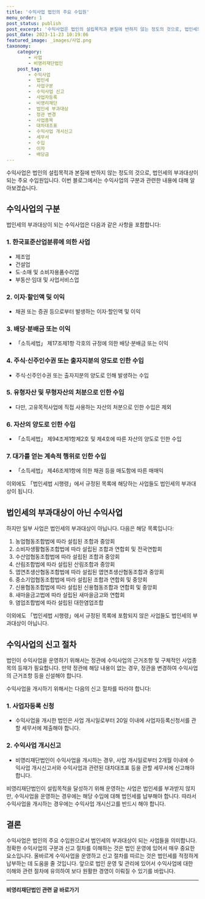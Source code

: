 ```yaml
---
title: '수익사업 법인의 주요 수입원'
menu_order: 1
post_status: publish
post_excerpt: '수익사업은 법인의 설립목적과 본질에 반하지 않는 정도의 것으로, 법인세의 부과대상이 되는 주요 수입원입니다. 이번 블로그에서는 수익사업의 구분과 관련한 내용에 대해 알아보겠습니다.'
post_date: 2023-11-23 10:19:06
featured_image: _images/사업.png
taxonomy:
    category:
        - 사업
        - 비영리재단법인
    post_tag:
        - 수익사업
        -  법인세
        -  사업구분
        -  수익사업 신고
        -  사업자등록
        -  비영리재단
        -  법인세 부과대상
        -  정관 변경
        -  사업종목
        -  대차대조표
        -  수익사업 개시신고
        -  세무서
        -  수입
        -  이자
        -  배당금
---
```



수익사업은 법인의 설립목적과 본질에 반하지 않는 정도의 것으로, 법인세의 부과대상이 되는 주요 수입원입니다. 이번 블로그에서는 수익사업의 구분과 관련한 내용에 대해 알아보겠습니다.

## 수익사업의 구분
법인세의 부과대상이 되는 수익사업은 다음과 같은 사항을 포함합니다:

### 1. 한국표준산업분류에 의한 사업
- 제조업
- 건설업
- 도·소매 및 소비자용품수리업
- 부동산·임대 및 사업서비스업

### 2. 이자·할인액 및 이익
- 채권 또는 증권 등으로부터 발생하는 이자·할인액 및 이익

### 3. 배당·분배금 또는 이익
- 「소득세법」 제17조제1항 각호의 규정에 의한 배당·분배금 또는 이익

### 4. 주식·신주인수권 또는 출자지분의 양도로 인한 수입
- 주식·신주인수권 또는 출자지분의 양도로 인해 발생하는 수입

### 5. 유형자산 및 무형자산의 처분으로 인한 수입
- 다만, 고유목적사업에 직접 사용하는 자산의 처분으로 인한 수입은 제외

### 6. 자산의 양도로 인한 수입
- 「소득세법」 제94조제1항제2호 및 제4호에 따른 자산의 양도로 인한 수입

### 7. 대가를 얻는 계속적 행위로 인한 수입
- 「소득세법」 제46조제1항에 의한 채권 등을 매도함에 따른 매매익

이외에도 「법인세법 시행령」에서 규정된 목록에 해당하는 사업들도 법인세의 부과대상이 됩니다.

## 법인세의 부과대상이 아닌 수익사업
하지만 일부 사업은 법인세의 부과대상이 아닙니다. 다음은 해당 목록입니다:

1. 농업협동조합법에 따라 설립된 조합과 중앙회
2. 소비자생활협동조합법에 따라 설립된 조합과 연합회 및 전국연합회
3. 수산업협동조합법에 따라 설립된 조합과 중앙회
4. 산림조합법에 따라 설립된 산림조합과 중앙회
5. 엽연초생산협동조합법에 따라 설립된 엽연초생산협동조합과 중앙회
6. 중소기업협동조합법에 따라 설립된 조합과 연합회 및 중앙회
7. 신용협동조합법에 따라 설립된 신용협동조합과 연합회 및 중앙회
8. 새마을금고법에 따라 설립된 새마을금고와 연합회
9. 염업조합법에 따라 설립된 대한염업조합

이외에도 「법인세법 시행령」에서 규정된 목록에 포함되지 않은 사업들도 법인세의 부과대상이 아닙니다.

## 수익사업의 신고 절차
법인이 수익사업을 운영하기 위해서는 정관에 수익사업의 근거조항 및 구체적인 사업종목의 등재가 필요합니다. 만약 정관에 해당 내용이 없는 경우, 정관을 변경하여 수익사업의 근거조항 등을 신설해야 합니다.

수익사업을 개시하기 위해서는 다음의 신고 절차를 따라야 합니다:

### 1. 사업자등록 신청
- 수익사업을 개시한 법인은 사업 개시일로부터 20일 이내에 사업자등록신청서를 관할 세무서에 제출해야 합니다.

### 2. 수익사업 개시신고
- 비영리재단법인이 수익사업을 개시하는 경우, 사업 개시일로부터 2개월 이내에 수익사업 개시신고서와 수익사업과 관련된 대차대조표 등을 관할 세무서에 신고해야 합니다.

비영리재단법인이 설립목적을 달성하기 위해 운영하는 사업은 법인세를 부과받지 않지만, 수익사업을 운영하는 경우에는 해당 수입에 대해 법인세를 납부해야 합니다. 따라서 수익사업을 개시하는 경우에는 수익사업 개시신고를 반드시 해야 합니다.

## 결론
수익사업은 법인의 주요 수입원으로서 법인세의 부과대상이 되는 사업들을 의미합니다. 정확한 수익사업의 구분과 신고 절차를 이해하는 것은 법인 운영에 있어서 매우 중요한 요소입니다. 올바르게 수익사업을 운영하고 신고 절차를 따르는 것은 법인세를 적정하게 납부하는 데 도움을 줄 것입니다. 앞으로 법인 운영 및 관리에 있어서 수익사업에 대한 이해와 관련 절차에 유의하여 보다 원활한 경영이 이뤄질 수 있기를 바랍니다.
<!-- wp:separator -->
<hr class="wp-block-separator has-alpha-channel-opacity"/>
<!-- /wp:separator -->

<!-- wp:group {"backgroundColor":"base","layout":{"type":"constrained"}} -->
<div class="wp-block-group has-base-background-color has-background"><!-- wp:paragraph {"align":"center","fontSize":"medium"} -->
<p class="has-text-align-center has-large-font-size"><strong>비영리재단법인 관련 글 바로가기</strong></p>
<!-- /wp:paragraph -->


<!-- wp:latest-posts
{"categories":[{"id":27278,"count":19,"description":"","link":"https://uknowlaw.com/category/%eb%b9%84%ec%98%81%eb%a6%ac%ec%9e%ac%eb%8b%a8%eb%b2%95%ec%9d%b8/","name":"비영리재단법인","slug":"비영리재단법인","taxonomy":"category","parent":0,"meta":[],"_links":{"self":[{"href":"https://uknowlaw.com/wp-json/wp/v2/categories/27278"}],"collection":[{"href":"https://uknowlaw.com/wp-json/wp/v2/categories"}],"about":[{"href":"https://uknowlaw.com/wp-json/wp/v2/taxonomies/category"}],"wp:post_type":[{"href":"https://uknowlaw.com/wp-json/wp/v2/posts?categories=27278"}],"curies":[{"name":"wp","href":"https://api.w.org/{rel}","templated":true}]}}],"postsToShow":100,"excerptLength":28,"postLayout":"grid","columns":2,"featuredImageAlign":"left","featuredImageSizeSlug":"large","fontSize":"small"} /--></div>
<!-- /wp:group -->